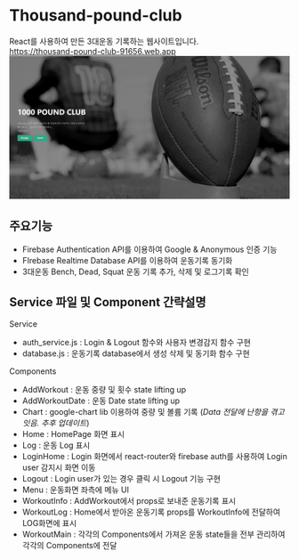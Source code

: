 # Thousand-pound-club

React를 사용하여 만든 3대운동 기록하는 웹사이트입니다.  
https://thousand-pound-club-91656.web.app  
![bomflixWeb](/public/image/thousand-login.png)

## 주요기능

- Firebase Authentication API를 이용하여 Google & Anonymous 인증 기능
- FIrebase Realtime Database API를 이용하여 운동기록 동기화
- 3대운동 Bench, Dead, Squat 운동 기록 추가, 삭제 및 로그기록 확인

## Service 파일 및 Component 간략설명

Service

- auth_service.js : Login & Logout 함수와 사용자 변경감지 함수 구현
- database.js : 운동기록 database에서 생성 삭제 및 동기화 함수 구현

Components

- AddWorkout : 운동 중량 및 횟수 state lifting up
- AddWorkoutDate : 운동 Date state lifting up
- Chart : google-chart lib 이용하여 중량 및 볼륨 기록 (_Data 전달에 난항을 겪고 잇음. 추후 업데이트_)
- Home : HomePage 화면 표시
- Log : 운동 Log 표시
- LoginHome : Login 화면에서 react-router와 firebase auth를 사용하여 Login user 감지시 화면 이동
- Logout : Login user가 있는 경우 클릭 시 Logout 기능 구현
- Menu : 운동화면 좌측에 메뉴 UI
- WorkoutInfo : AddWorkout에서 props로 보내준 운동기록 표시
- WorkoutLog : Home에서 받아온 운동기록 props를 WorkoutInfo에 전달하여 LOG화면에 표시
- WorkoutMain : 각각의 Components에서 가져온 운동 state들을 전부 관리하여 각각의 Components에 전달
